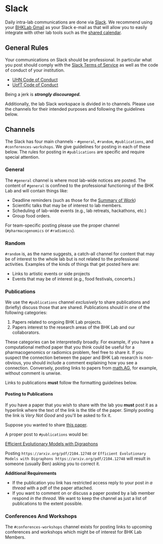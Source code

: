 # Slack

Daily intra-lab communications are done via [Slack](https://slack.com/). We recommend using your [BHKLab Gmail](./bhklab_gmail.md) as your Slack e-mail as that will allow you to easily integrate with other lab tools such as the [shared calendar](./bhklab_calendar.md).


## General Rules

Your communications on Slack should be professional. In particular what you post should comply with the [Slack Terms of Service](https://slack.com/terms-of-service/user) as well as the code of conduct of your institution.

- [UHN Code of Conduct](https://www.uhn.ca/corporate/For_Staff/New_Employees/Documents/UHN-Policies-Codes-Handbook.pdf)
- [UofT Code of Conduct](https://people.utoronto.ca/policies/)


Being a jerk is ***strongly discouraged.*** 

Additionally, the lab Slack workspace is divided in to channels. Please use the channels for their intended purposes and following the guidelines below. 


## Channels

The Slack has four main channels - `#general`, `#random`, `#publications`, and `#conferences-workshops`. We give guidelines for posting in each of these below. The rules for posting in  `#publications` are specific and require special attention.

### General

The `#general` channel is where most lab-wide notices are posted. The content of `#general` is confined to the professional functioning of the BHK Lab and will contain things like:

- Deadline reminders (such as those for the [Summary of Work](../Summary_of_Work/index.md))
- Scientific talks that may be of interest to lab members.
- Scheduling of lab-wide events (e.g., lab retreats, hackathons, etc.)
- Group food orders.


For team-specific posting please use the proper channel (`#pharmacogenomics` or `#radiomics`). 

### Random

`#random` is, as the name suggests, a catch-all channel for content that may be of interest to the whole lab but is not related to the professional activities. Examples of the kinds of things that get posted here are:

- Links to artistic events or side projects
- Events that may be of interest (e.g., food festivals, concerts.)


### Publications

We use the `#publications` channel *exclusively* to share publications and (briefly) discuss those that are shared. Publications should in one of the following categories:

1. Papers related to ongoing BHK Lab projects.
2. Papers interest to the research areas of the BHK Lab and our collaborators. 

These categories can be interpretedly broadly. For example, if you have a computational method paper that you think could be useful for a pharmacogenomics or radiomics problem, feel free to share it. If you suspect the connection between the paper and BHK Lab research is non-obvious, you should include a comment explaining how you see a connection. Conversely, posting links to papers from [math.AG](https://arxiv.org/list/math.AG/recent), for example, without comment is unwise. 


Links to publications **must** follow the formatting guidelines below.


#### Posting to Publications

If you have a paper that you wish to share with the lab you **must** post it as a hyperlink where the text of the link is the title of the paper. Simply posting the link is *Very Not Good* and you'll be asked to fix it. 

Suppose you wanted to share [this paper](https://arxiv.org/pdf/2104.12748). 

A proper post to `#publications` would be:


[Efficient Evolutionary Models with Digraphons](https://arxiv.org/pdf/2104.12748)

Posting  `https://arxiv.org/pdf/2104.12748` or `Efficient Evolutionary Models with Digraphons https://arxiv.org/pdf/2104.12748` will result in someone (usually Ben) asking you to correct it. 

**Additional Requirements**
- If the publication you link has restricted access reply to your post *in a thread* with a pdf of the paper attached.
- If you want to comment on or discuss a paper posted by a lab member respond *in the thread*. We want to keep the channel as just a list of publications to the extent possible.


### Conferences And Workshops

The `#conferences-workshops` channel exists for posting links to upcoming conferences and workshops which might be of interest for BHK Lab Members. 